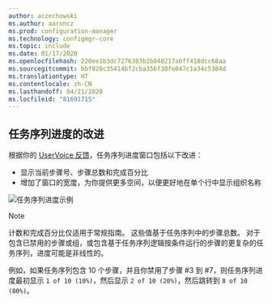 ```yaml
---
author: aczechowski
ms.author: aaroncz
ms.prod: configuration-manager
ms.technology: configmgr-core
ms.topic: include
ms.date: 01/17/2020
ms.openlocfilehash: 220ee1b3dc7276383b2b040217abff418dcc68aa
ms.sourcegitcommit: bbf820c35414bf2cba356f30fe047c1a34c5384d
ms.translationtype: HT
ms.contentlocale: zh-CN
ms.lasthandoff: 04/21/2020
ms.locfileid: "81691715"
---
```

## <a name="improvements-to-task-sequence-progress"></a><a name="bkmk_tsprogress"></a> 任务序列进度的改进

<!--5932692, fka 2356386-->

根据你的 [UserVoice 反馈](https://configurationmanager.uservoice.com/forums/300492-ideas/suggestions/33666679-add-the-complete-progression-status-in-the-progres)，任务序列进度窗口包括以下改进：

- 显示当前步骤号、步骤总数和完成百分比
- 增加了窗口的宽度，为你提供更多空间，以便更好地在单个行中显示组织名称

![任务序列进度示例](../../media/2356386-task-sequence-progress.png)

> [!NOTE]
> 计数和完成百分比仅适用于常规指南。 这些值基于任务序列中的步骤总数。 对于包含已禁用的步骤或组，或包含基于任务序列逻辑按条件运行的步骤的更复杂的任务序列，进度可能是非线性的。
>
> 例如，如果任务序列包含 10 个步骤，并且你禁用了步骤 #3 到 #7，则任务序列进度最初显示 `1 of 10 (10%)`，然后显示 `2 of 10 (20%)`，然后跳转到 `8 of 10 (80%)`。

